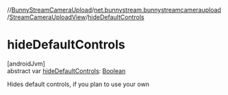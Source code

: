 //[BunnyStreamCameraUpload](../../../index.md)/[net.bunnystream.bunnystreamcameraupload](../index.md)/[StreamCameraUploadView](index.md)/[hideDefaultControls](hide-default-controls.md)

# hideDefaultControls

[androidJvm]\
abstract var [hideDefaultControls](hide-default-controls.md): [Boolean](https://kotlinlang.org/api/latest/jvm/stdlib/kotlin-stdlib/kotlin/-boolean/index.html)

Hides default controls, if you plan to use your own
